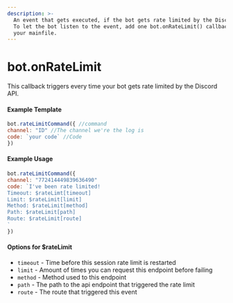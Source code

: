 ```yaml
---
description: >-
  An event that gets executed, if the bot gets rate limited by the Discord API.
  To let the bot listen to the event, add one bot.onRateLimit() callback inside
  your mainfile.
---
```


# bot.onRateLimit

This callback triggers every time your bot gets rate limited by the Discord API.

#### Example Template

```javascript
bot.rateLimitCommand({ //command
channel: "ID" //The channel we're the log is
code: `your code` //Code
})

```

#### Example Usage

```javascript
bot.rateLimitCommand({ 
channel: "772414449839636490" 
code: `I've been rate limited!
Timeout: $rateLimt[timeout]
Limit: $rateLimit[limit]
Method: $rateLimit[method]
Path: $rateLimit[path]
Route: $rateLimit[route]
`
})

```

#### Options for $rateLimit

* `timeout` - Time before this session rate limit is restarted 
* `limit` - Amount of times you can request this endpoint before failing 
* `method` - Method used to this endpoint 
* `path` - The path to the api endpoint that triggered the rate limit 
* `route` - The route that triggered this event

